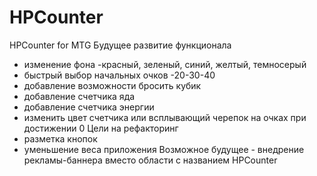 # HPCounter
HPCounter for MTG
Будущее развитие функционала 
  - изменение фона -красный, зеленый, синий, желтый, темносерый
  - быстрый выбор начальных очков -20-30-40
  - добавление возможности бросить кубик
  - добавление счетчика яда
  - добавление счетчика энергии
  - изменить цвет счетчика или всплывающий черепок на очках при достижении 0 
Цели на рефакторинг
  - разметка кнопок
  - уменьшение веса приложения
Возможное будущее - внедрение рекламы-баннера вместо области с названием HPCounter
